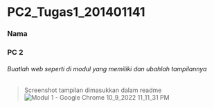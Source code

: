# PC2_Tugas1_201401141
### Nama
### PC 2


###### Buatlah web seperti di modul yang memiliki dan ubahlah tampilannya 
> Screenshot tampilan dimasukkan dalam readme
![Modul 1 - Google Chrome 10_9_2022 11_11_31 PM](https://user-images.githubusercontent.com/86070778/194768222-4eb8db1e-4544-4c3f-87ba-c9f35b6af415.png)
